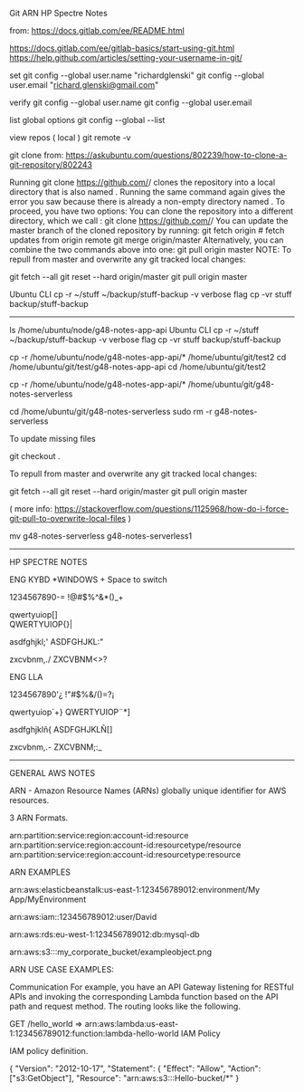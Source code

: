 Git ARN HP Spectre Notes

from:
https://docs.gitlab.com/ee/README.html

https://docs.gitlab.com/ee/gitlab-basics/start-using-git.html
https://help.github.com/articles/setting-your-username-in-git/

set
    git config --global user.name "richardglenski"
   git config --global user.email "richard.glenski@gmail.com"


verify
    git config --global user.name
    git config --global user.email

list global options
    git config --global --list

view repos ( local )
    git remote -v

git clone 
from: 
https://askubuntu.com/questions/802239/how-to-clone-a-git-repository/802243

Running git clone https://github.com/<user name>/<repository name> clones the repository into a local directory that is also named <repository name>. Running the same command again gives the error you saw because there is already a non-empty directory named <repository name>.
To proceed, you have two options:
You can clone the repository into a different directory, which we call <different name>:
git clone https://github.com/<user name>/<repository name> <different name>
You can update the master branch of the cloned repository by running:
git fetch origin # fetch updates from origin remote 
git merge origin/master
Alternatively, you can combine the two commands above into one:
git pull origin master
NOTE:  To repull from master and overwrite any git tracked local changes:

git fetch --all
git reset --hard origin/master
git pull origin master


Ubuntu CLI
cp -r ~/stuff ~/backup/stuff-backup
 -v verbose flag
cp -vr stuff backup/stuff-backup


--------------------------

ls  /home/ubuntu/node/g48-notes-app-api
Ubuntu CLI
cp -r ~/stuff ~/backup/stuff-backup
 -v verbose flag
cp -vr stuff backup/stuff-backup

cp -r /home/ubuntu/node/g48-notes-app-api/*  /home/ubuntu/git/test2
cd /home/ubuntu/git/test/g48-notes-app-api
cd /home/ubuntu/git/test2

cp -r /home/ubuntu/node/g48-notes-app-api/*  /home/ubuntu/git/g48-notes-serverless

cd /home/ubuntu/git/g48-notes-serverless
sudo rm -r g48-notes-serverless


To update missing files

git checkout .

To repull from master and overwrite any git tracked local changes:

git fetch --all
git reset --hard origin/master
git pull origin master

( more info: https://stackoverflow.com/questions/1125968/how-do-i-force-git-pull-to-overwrite-local-files )

mv g48-notes-serverless g48-notes-serverless1


--------------------------

HP SPECTRE NOTES

ENG KYBD *WINDOWS + Space to switch

1234567890-=
!@#$%^&*()_+

qwertyuiop[]\
QWERTYUIOP{}|

asdfghjkl;'
ASDFGHJKL:"

zxcvbnm,./
ZXCVBNM<>?

ENG LLA

1234567890'¿
!"#$%&/()=?¡

qwertyuiop´+}
QWERTYUIOP¨*]

asdfghjklñ{
ASDFGHJKLÑ[]

zxcvbnm,.-
ZXCVBNM;:_


--------------------------

GENERAL AWS NOTES

ARN  -  Amazon Resource Names (ARNs) globally unique identifier  for AWS resources. 

3 ARN Formats.

arn:partition:service:region:account-id:resource
arn:partition:service:region:account-id:resourcetype/resource
arn:partition:service:region:account-id:resourcetype:resource


ARN EXAMPLES
<!-- Elastic Beanstalk application version -->
arn:aws:elasticbeanstalk:us-east-1:123456789012:environment/My App/MyEnvironment

<!-- IAM user name -->
arn:aws:iam::123456789012:user/David

<!-- Amazon RDS instance used for tagging -->
arn:aws:rds:eu-west-1:123456789012:db:mysql-db

<!-- Object in an Amazon S3 bucket -->
arn:aws:s3:::my_corporate_bucket/exampleobject.png


ARN USE CASE EXAMPLES:


Communication
 For example, you have an API Gateway listening for RESTful APIs and invoking the corresponding Lambda function based on the API path and request method. The routing looks like the following.

GET /hello_world => arn:aws:lambda:us-east-1:123456789012:function:lambda-hello-world
IAM Policy

IAM policy definition.

{
  "Version": "2012-10-17",
  "Statement": {
    "Effect": "Allow",
    "Action": ["s3:GetObject"],
    "Resource": "arn:aws:s3:::Hello-bucket/*"
}


